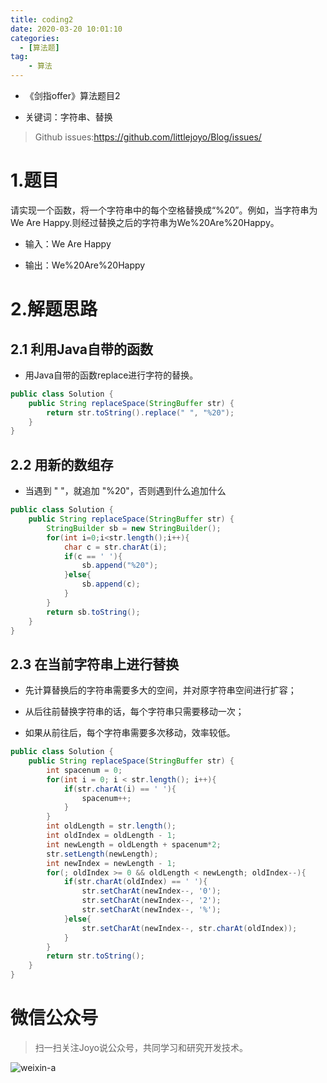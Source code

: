 ```yaml
---
title: coding2
date: 2020-03-20 10:01:10
categories:
  - [算法题]
tag:
    - 算法
---
```


- 《剑指offer》算法题目2

- 关键词：字符串、替换

<!-- more -->

> Github issues:https://github.com/littlejoyo/Blog/issues/

# 1.题目

请实现一个函数，将一个字符串中的每个空格替换成“%20”。例如，当字符串为We Are Happy.则经过替换之后的字符串为We%20Are%20Happy。

- 输入：We Are Happy

- 输出：We%20Are%20Happy

# 2.解题思路

## 2.1 利用Java自带的函数

- 用Java自带的函数replace进行字符的替换。

```java
public class Solution {
    public String replaceSpace(StringBuffer str) {
        return str.toString().replace(" ", "%20");
    }
}
```

## 2.2 用新的数组存

- 当遇到 " "，就追加 "%20"，否则遇到什么追加什么

```java
public class Solution {
    public String replaceSpace(StringBuffer str) {
        StringBuilder sb = new StringBuilder();
        for(int i=0;i<str.length();i++){
            char c = str.charAt(i);
            if(c == ' '){
                sb.append("%20");
            }else{
                sb.append(c);
            }
        }
        return sb.toString();
    }
}
```

## 2.3 在当前字符串上进行替换

- 先计算替换后的字符串需要多大的空间，并对原字符串空间进行扩容；

- 从后往前替换字符串的话，每个字符串只需要移动一次；

- 如果从前往后，每个字符串需要多次移动，效率较低。

```java
public class Solution {
    public String replaceSpace(StringBuffer str) {
        int spacenum = 0;
        for(int i = 0; i < str.length(); i++){
            if(str.charAt(i) == ' '){
                spacenum++;
            }
        }
        int oldLength = str.length();
        int oldIndex = oldLength - 1;
        int newLength = oldLength + spacenum*2;
        str.setLength(newLength);
        int newIndex = newLength - 1;
        for(; oldIndex >= 0 && oldLength < newLength; oldIndex--){
            if(str.charAt(oldIndex) == ' '){
                str.setCharAt(newIndex--, '0');
                str.setCharAt(newIndex--, '2');
                str.setCharAt(newIndex--, '%');
            }else{
                str.setCharAt(newIndex--, str.charAt(oldIndex));
            }
        }
        return str.toString();
    }
}
```

# 微信公众号

> 扫一扫关注Joyo说公众号，共同学习和研究开发技术。

![weixin-a](https://i.loli.net/2020/01/11/HQT8NMsmDhIkXZv.png)




